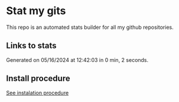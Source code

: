 # Stat my gits

This repo is an automated stats builder for all my github repositories.

## Links to stats


Generated on 05/16/2024 at 12:42:03 in 0 min, 2 seconds.

## Install procedure

[See instalation procedure](./src/install.md)
